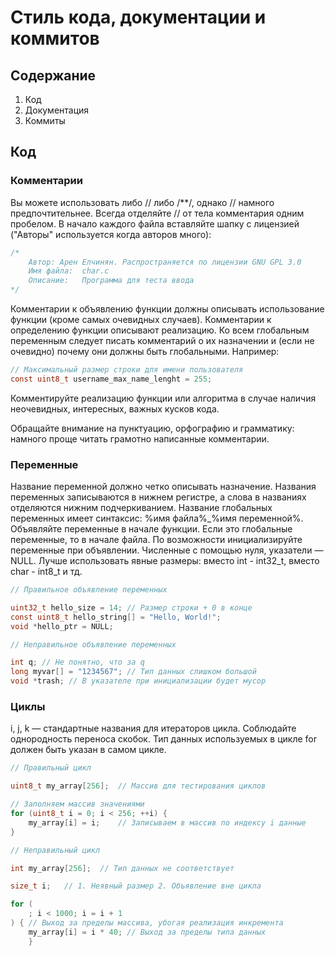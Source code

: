 # Стиль кода, документации и коммитов

## Содержание

1. Код
2. Документация
3. Коммиты

## Код

### Комментарии

Вы можете использовать либо // либо /**/, однако // намного предпочтительнее.
Всегда отделяйте // от тела комментария одним пробелом.
В начало каждого файла вставляйте шапку с лицензией ("Авторы" используется когда авторов много):

```C
/*
    Автор: Арен Елчинян. Распространяется по лицензии GNU GPL 3.0
    Имя файла:  char.c
    Описание:   Программа для теста ввода
*/
```

Комментарии к объявлению функции должны описывать использование функции (кроме самых очевидных случаев). 
Комментарии к определению функции описывают реализацию.
Ко всем глобальным переменным следует писать комментарий о их назначении и (если не очевидно) почему они должны быть глобальными. Например:

```C
// Максимальный размер строки для имени пользователя
const uint8_t username_max_name_lenght = 255;
```

Комментируйте реализацию функции или алгоритма в случае наличия неочевидных, интересных, важных кусков кода.

Обращайте внимание на пунктуацию, орфографию и грамматику: намного проще читать грамотно написанные комментарии.

### Переменные

Название переменной должно четко описывать назначение.
Названия переменных записываются в нижнем регистре, а слова в названиях отделяются нижним подчеркиванием.
Название глобальных переменных имеет синтаксис: %имя файла%_%имя переменной%.
Объявляйте переменные в начале функции. Если это глобальные переменные, то в начале файла.
По возможности инициализируйте переменные при объявлении. Численные с помощью нуля, указатели — NULL.
Лучше использовать явные размеры: вместо int - int32_t, вместо char - int8_t и тд.

```C
// Правильное объявление переменных

uint32_t hello_size = 14; // Размер строки + 0 в конце
const uint8_t hello_string[] = "Hello, World!";
void *hello_ptr = NULL;
```

```C
// Неправильное объявление переменных

int q; // Не понятно, что за q
long myvar[] = "1234567"; // Тип данных слишком большой
void *trash; // В указателе при инициализации будет мусор
```

### Циклы

i, j, k — стандартные названия для итераторов цикла.
Соблюдайте однородность переноса скобок.
Тип данных используемых в цикле for должен быть указан в самом цикле.

```C
// Правильный цикл

uint8_t my_array[256];  // Массив для тестирования циклов

// Заполняем массив значениями
for (uint8_t i = 0; i < 256; ++i) {
    my_array[i] = i;    // Записываем в массив по индексу i данные
}
```

```C
// Неправильный цикл

int my_array[256];  // Тип данных не соответствует

size_t i;   // 1. Неявный размер 2. Объявление вне цикла

for (
    ; i < 1000; i = i + 1
) { // Выход за пределы массива, убогая реализация инкремента
    my_array[i] = i * 40; // Выход за пределы типа данных
    }
```
